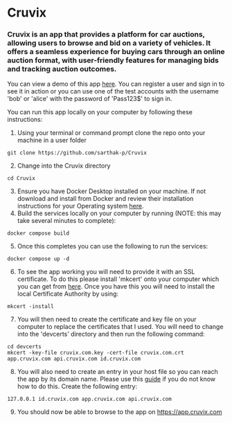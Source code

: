 # Cruvix

### Cruvix is an app that provides a platform for car auctions, allowing users to browse and bid on a variety of vehicles. It offers a seamless experience for buying cars through an online auction format, with user-friendly features for managing bids and tracking auction outcomes.

You can view a demo of this app [here](https://app.carsties.store). You can register a user and sign in to see it in action or you can use one of the test accounts with the username 'bob' or 'alice' with the password of 'Pass123$' to sign in.

You can run this app locally on your computer by following these instructions:

1. Using your terminal or command prompt clone the repo onto your machine in a user folder 

```
git clone https://github.com/sarthak-p/Cruvix
```
2. Change into the Cruvix directory
```
cd Cruvix
```
3. Ensure you have Docker Desktop installed on your machine.  If not download and install from Docker and review their installation instructions for your Operating system [here](https://docs.docker.com/desktop/).
4. Build the services locally on your computer by running (NOTE: this may take several minutes to complete):
```
docker compose build
```
5. Once this completes you can use the following to run the services:
```
docker compose up -d
```
6. To see the app working you will need to provide it with an SSL certificate.   To do this please install 'mkcert' onto your computer which you can get from [here](https://github.com/FiloSottile/mkcert).  Once you have this you will need to install the local Certificate Authority by using:
```
mkcert -install
```
7. You will then need to create the certificate and key file on your computer to replace the certificates that I used.   You will need to change into the 'devcerts' directory and then run the following command:
```
cd devcerts
mkcert -key-file cruvix.com.key -cert-file cruvix.com.crt app.cruvix.com api.cruvix.com id.cruvix.com
```
8.  You will also need to create an entry in your host file so you can reach the app by its domain name.   Please use this [guide](https://phoenixnap.com/kb/how-to-edit-hosts-file-in-windows-mac-or-linux) if you do not know how to do this.  Create the following entry:
```
127.0.0.1 id.cruvix.com app.cruvix.com api.cruvix.com
```
9. You should now be able to browse to the app on https://app.cruvix.com
